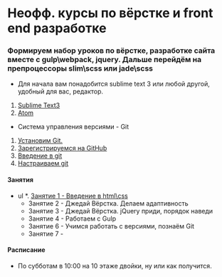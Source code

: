 # Неофф. курсы по вёрстке и front end разработке
### Формируем набор уроков по вёрстке, разработке сайта вместе с gulp\webpack, jquery. Дальше перейдём на препроцессоры slim\scss или jade\scss

- Для начала вам понадобится sublime text 3 или любой другой, удобный для вас, редактор.

1. [Sublime Text3](http://www.sublimetext.com/3)
2. [Atom](https://atom.io/)
- Система управления версиями - Git
1. [Установим Git.](https://git-scm.com/download)
2. [Зарегистрируемся на GitHub](https://github.com)
3. [Введение в git](https://git-scm.com/book/ru/v1/%D0%92%D0%B2%D0%B5%D0%B4%D0%B5%D0%BD%D0%B8%D0%B5)
4. [Настраиваем git](https://git-scm.com/book/ru/v1/%D0%92%D0%B2%D0%B5%D0%B4%D0%B5%D0%BD%D0%B8%D0%B5-%D0%9F%D0%B5%D1%80%D0%B2%D0%BE%D0%BD%D0%B0%D1%87%D0%B0%D0%BB%D1%8C%D0%BD%D0%B0%D1%8F-%D0%BD%D0%B0%D1%81%D1%82%D1%80%D0%BE%D0%B9%D0%BA%D0%B0-Git)

#### Занятия
+ ul
  *. [Занятие 1 - Введение в html\css](https://github.com/fedorrychkov/frontendlessons/tree/master/lesson_1)
  * Занятие 2 - Джедай Вёрстка. Делаем адаптивность
  * Занятие 3 - Джедай Вёрстка. jQuery приди, порядок наведи
  * Занятие 4 - Работаем с Gulp
  * Занятие 6 - Учимся работать с версиями, познаём Git
  * Занятие 7 - 

#### Расписание
 - По субботам в 10:00 на 10 этаже двойки, ну или как получится.